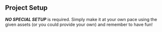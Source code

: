  

## **Project Setup**

***NO SPECIAL SETUP*** is required. Simply make it at your own pace using the given assets (or you could provide your own) and remember to have fun!